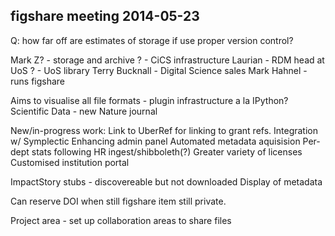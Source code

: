 ## figshare meeting 2014-05-23 ##

Q: how far off are estimates of storage if use proper version control?

Mark Z? - storage and archive
? - CiCS infrastructure
Laurian - RDM head  at UoS
? - UoS library 
Terry Bucknall - Digital Science sales
Mark Hahnel - runs figshare

Aims to visualise all file formats - plugin infrastructure a la IPython?
Scientific Data - new Nature journal

New/in-progress work:
Link to UberRef for linking to grant refs.
Integration w/ Symplectic
Enhancing admin panel
Automated metadata aquisision
Per-dept stats following HR ingest/shibboleth(?)
Greater variety of licenses
Customised institution portal

ImpactStory
stubs - discovereable but not downloaded
Display of metadata

Can reserve DOI when still figshare item still private.

Project area - set up collaboration areas to share files
